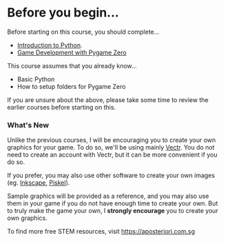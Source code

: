# Before you begin...

Before starting on this course, you should complete...

* [Introduction to Python](https://trinket.io/aposteriori/courses/introduction-to-python).
* [Game Development with Pygame Zero](https://trinket.io/aposteriori/courses/game-development-with-pygame-zero)

This course assumes that you already know...

* Basic Python
* How to setup folders for Pygame Zero

If you are unsure about the above, please take some time to review the earlier courses before starting on this.

### What's New
Unlike the previous courses, I will be encouraging you to create your own graphics for your game.
To do so, we'll be using mainly [Vectr](https://vectr.com/).
You do not need to create an account with Vectr, but it can be more convenient if you do so.

If you prefer, you may also use other software to create your own images (eg. [Inkscape](https://inkscape.org/), [Piskel](https://www.piskelapp.com/)).

Sample graphics will be provided as a reference, and you may also use them in your game if you do not have enough time to create your own.
But to truly make the game your own, I **strongly encourage** you to create your own graphics.

To find more free STEM resources, visit https://aposteriori.com.sg
